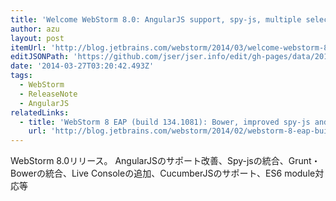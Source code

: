 ```yaml
---
title: 'Welcome WebStorm 8.0: AngularJS support, spy-js, multiple selections, Grunt and more | JetBrains WebStorm Blog'
author: azu
layout: post
itemUrl: 'http://blog.jetbrains.com/webstorm/2014/03/welcome-webstorm-8/'
editJSONPath: 'https://github.com/jser/jser.info/edit/gh-pages/data/2014/03/index.json'
date: '2014-03-27T03:20:42.493Z'
tags:
  - WebStorm
  - ReleaseNote
  - AngularJS
relatedLinks:
  - title: 'WebStorm 8 EAP (build 134.1081): Bower, improved spy-js and AngularJS support and more | JetBrains WebStorm Blog'
    url: 'http://blog.jetbrains.com/webstorm/2014/02/webstorm-8-eap-build-134-1081/#spy-js'
---
```

WebStorm 8.0リリース。
AngularJSのサポート改善、Spy-jsの統合、Grunt・Bowerの統合、Live Consoleの追加、CucumberJSのサポート、ES6 module対応等
